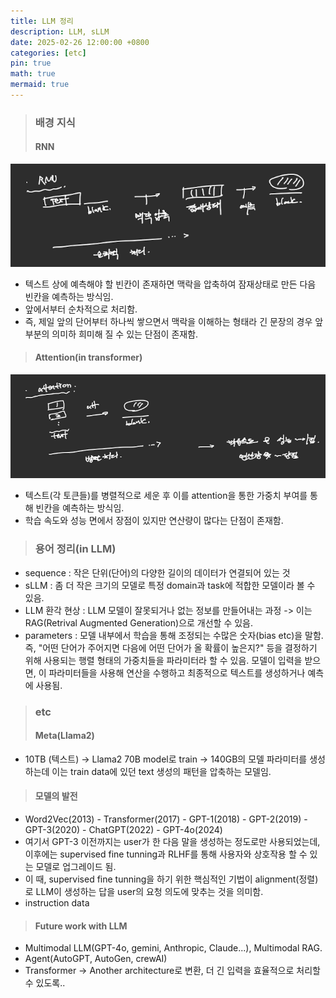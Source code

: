 ```yaml
---
title: LLM 정리
description: LLM, sLLM 
date: 2025-02-26 12:00:00 +0800
categories: [etc]
pin: true
math: true
mermaid: true
---
```


> ### 배경 지식
> #### RNN
![RNN](/assets/img/etc/1.png)
- 텍스트 상에 예측해야 할 빈칸이 존재하면 맥락을 압축하여 잠재상태로 만든 다음 빈칸을 예측하는 방식임.
- 앞에서부터 순차적으로 처리함.
- 즉, 제일 앞의 단어부터 하나씩 쌓으면서 맥락을 이해하는 형태라 긴 문장의 경우 앞 부분의 의미하 희미해 질 수 있는 단점이 존재함.

> #### Attention(in transformer)
![att](/assets/img/etc/2.png)
- 텍스트(각 토큰들)를 병렬적으로 세운 후 이를 attention을 통한 가중치 부여를 통해 빈칸을 예측하는 방식임.
- 학습 속도와 성능 면에서 장점이 있지만 연산량이 많다는 단점이 존재함.


















> ### 용어 정리(in LLM)
- sequence : 작은 단위(단어)의 다양한 길이의 데이터가 연결되어 있는 것
- sLLM : 좀 더 작은 크기의 모델로 특정 domain과 task에 적합한 모델이라 볼 수 있음.
- LLM 환각 현상 : LLM 모델이 잘못되거나 없는 정보를 만들어내는 과정 -> 이는 RAG(Retrival Augmented Generation)으로 개선할 수 있음.
- parameters : 모델 내부에서 학습을 통해 조정되는 수많은 숫자(bias etc)을 말함. 즉, "어떤 단어가 주어지면 다음에 어떤 단어가 올 확률이 높은지?" 등을 결정하기 위해 사용되는 행렬 형태의 가중치들을 파라미터라 할 수 있음. 모델이 입력을 받으면, 이 파라미터들을 사용해 연산을 수행하고 최종적으로 텍스트를 생성하거나 예측에 사용됨.

> ### etc
> #### Meta(Llama2)
- 10TB (텍스트) -> Llama2 70B model로 train -> 140GB의 모델 파라미터를 생성하는데 이는 train data에 있던 text 생성의 패턴을 압축하는 모델임.
> #### 모델의 발전
- Word2Vec(2013) - Transformer(2017) - GPT-1(2018) - GPT-2(2019) - GPT-3(2020) - ChatGPT(2022) - GPT-4o(2024)
- 여기서 GPT-3 이전까지는 user가 한 다음 말을 생성하는 정도로만 사용되었는데, 이후에는 supervised fine tunning과 RLHF를 통해 사용자와 상호작용 할 수 있는 모델로 업그레이드 됨.
- 이 때, supervised fine tunning을 하기 위한 핵심적인 기법이 alignment(정렬)로 LLM이 생성하는 답을 user의 요청 의도에 맞추는 것을 의미함.
- instruction data
> #### Future work with LLM
- Multimodal LLM(GPT-4o, gemini, Anthropic, Claude...), Multimodal RAG.
- Agent(AutoGPT, AutoGen, crewAI)
- Transformer -> Another architecture로 변환, 더 긴 입력을 효율적으로 처리할 수 있도록..

